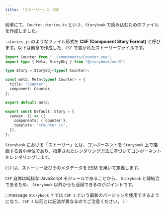 ```yaml
---
title: 「ストーリー」と CSF
---
```


前章にて、`Counter.stories.ts` という、`Storybook` で読み込むためのファイルを作成しました。

`.stories.js` のようなファイル形式を **CSF (Component Story Format)** と呼びます。以下は前章で作成した、`CSF` で書かれたストーリーファイルです。

```ts:src/stories/Counter.stories.ts
import Counter from "../components/Counter.vue";
import type { Meta, StoryObj } from "@storybook/vue3";

type Story = StoryObj<typeof Counter>;

const meta: Meta<typeof Counter> = {
  title: "Counter",
  component: Counter,
};

export default meta;

export const Default: Story = {
  render: () => ({
    components: { Counter },
    template: '<Counter />',
  }),
};

```

`Storybook` における「ストーリー」とは、コンポーネントを `Storybook` 上で描画する最小単位であり、指定されたレンダリング方法に基づいてコンポーネントをレンダリングします。

`CSF` は、ストーリー及びそのメタデータを [ESM](https://developer.mozilla.org/ja/docs/Web/JavaScript/Guide/Modules) を用いて定義します。

`CSF` 自体は純粋な JavaScript モジュールであることから、 `Storybook` と疎結合であるため、 `Storybook` 以外からも活用できるのがポイントです。

:::message
`Storybook 7` では `CSF 3` という最新のバージョンを使用できるようになり、`CSF 2` 以前とは記法が異なるのでご注意ください。
:::
